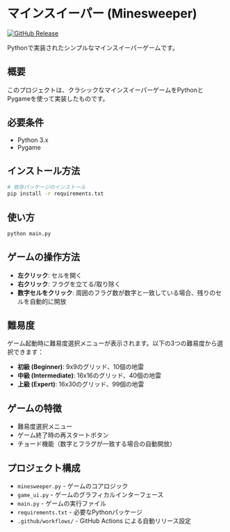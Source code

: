 # マインスイーパー (Minesweeper)
[![GitHub Release](https://img.shields.io/github/v/release/hajimedic/Minesweeper)](https://github.com/hajimedic/minesweeper/releases)

Pythonで実装されたシンプルなマインスイーパーゲームです。

## 概要

このプロジェクトは、クラシックなマインスイーパーゲームをPythonとPygameを使って実装したものです。

## 必要条件

- Python 3.x
- Pygame

## インストール方法

```bash
# 依存パッケージのインストール
pip install -r requirements.txt
```

## 使い方

```bash
python main.py
```

## ゲームの操作方法

- **左クリック**: セルを開く
- **右クリック**: フラグを立てる/取り除く
- **数字セルをクリック**: 周囲のフラグ数が数字と一致している場合、残りのセルを自動的に開放

## 難易度

ゲーム起動時に難易度選択メニューが表示されます。以下の3つの難易度から選択できます：

- **初級 (Beginner)**: 9x9のグリッド、10個の地雷
- **中級 (Intermediate)**: 16x16のグリッド、40個の地雷
- **上級 (Expert)**: 16x30のグリッド、99個の地雷
## ゲームの特徴

- 難易度選択メニュー
- ゲーム終了時の再スタートボタン
- チョード機能（数字とフラグが一致する場合の自動開放）

## プロジェクト構成

- `minesweeper.py` - ゲームのコアロジック
- `game_ui.py` - ゲームのグラフィカルインターフェース
- `main.py` - ゲームの実行ファイル
- `requirements.txt` - 必要なPythonパッケージ
- `.github/workflows/` - GitHub Actions による自動リリース設定
